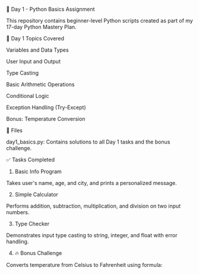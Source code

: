 🐍 Day 1 - Python Basics Assignment

This repository contains beginner-level Python scripts created as part of my 17-day Python Mastery Plan.

📅 Day 1 Topics Covered

Variables and Data Types

User Input and Output

Type Casting

Basic Arithmetic Operations

Conditional Logic

Exception Handling (Try-Except)

Bonus: Temperature Conversion

📂 Files

day1_basics.py: Contains solutions to all Day 1 tasks and the bonus challenge.

✅ Tasks Completed

1. Basic Info Program

Takes user's name, age, and city, and prints a personalized message.

2. Simple Calculator

Performs addition, subtraction, multiplication, and division on two input numbers.

3. Type Checker

Demonstrates input type casting to string, integer, and float with error handling.

4. 🔥 Bonus Challenge

Converts temperature from Celsius to Fahrenheit using formula: